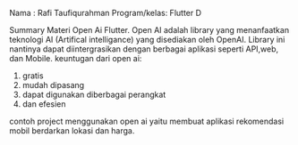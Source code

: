 Nama : Rafi Taufiqurahman 
Program/kelas: Flutter D

Summary Materi Open Ai Flutter.
Open AI adalah library yang menanfaatkan teknologi AI (Artifical intelligance) yang disediakan oleh OpenAI. Library ini nantinya dapat diintergrasikan dengan berbagai aplikasi seperti API,web, dan Mobile.
keuntugan dari open ai:
1. gratis
2. mudah dipasang
3. dapat digunakan diberbagai perangkat
4. dan efesien

contoh project menggunakan open ai
yaitu membuat aplikasi rekomendasi mobil berdarkan lokasi dan harga.

